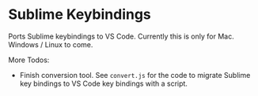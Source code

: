 # Sublime Keybindings

Ports Sublime keybindings to VS Code. Currently this is only for Mac. Windows / Linux to come. 

More Todos:
- Finish conversion tool. See `convert.js` for the code to migrate Sublime key bindings to VS Code key bindings with a script. 